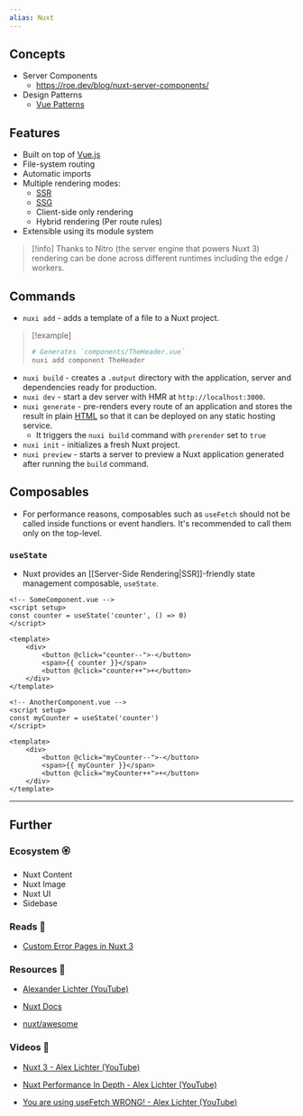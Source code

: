 ```yaml
---
alias: Nuxt
---
```

## Concepts

- Server Components
    - https://roe.dev/blog/nuxt-server-components/
- Design Patterns
    - [Vue Patterns](https://www.patterns.dev/vue)
## Features

- Built on top of [Vue.js](Vue.js.md)
- File-system routing
- Automatic imports
- Multiple rendering modes:
    - [SSR](Server-Side%20Rendering.md)
    - [SSG](Static%20Site%20Generators.md)
    - Client-side only rendering
    - Hybrid rendering (Per route rules)
- Extensible using its module system

> [!info]
> Thanks to Nitro (the server engine that powers Nuxt 3) rendering can be done across different runtimes including the edge / workers.
## Commands

- `nuxi add` - adds a template of a file to a Nuxt project.

> [!example]
> 
> ```bash
> # Generates `components/TheHeader.vue`
> nuxi add component TheHeader
> ```

- `nuxi build` - creates a `.output` directory with the application, server and dependencies ready for production.
- `nuxi dev` - start a dev server with HMR at `http://localhost:3000`.
- `nuxi generate` - pre-renders every route of an application and stores the result in plain [HTML](HTML.md) so that it can be deployed on any static hosting service. 
    - It triggers the `nuxi build` command with `prerender` set to `true`
- `nuxi init` - initializes a fresh Nuxt project.
- `nuxi preview` - starts a server to preview a Nuxt application generated after running the `build` command.
## Composables

- For performance reasons, composables such as `useFetch` should not be called inside functions or event handlers. It's recommended to call them only on the top-level.

### `useState`

- Nuxt provides an [[Server-Side Rendering|SSR]]-friendly state management composable,  `useState`.

```vue
<!-- SomeComponent.vue -->
<script setup>
const counter = useState('counter', () => 0)
</script>

<template>
    <div>
        <button @click="counter--">-</button>
        <span>{{ counter }}</span>
        <button @click="counter++">+</button>
    </div>
</template>
```

```vue
<!-- AnotherComponent.vue -->
<script setup>
const myCounter = useState('counter')
</script>

<template>
    <div>
        <button @click="myCounter--">-</button>
        <span>{{ myCounter }}</span>
        <button @click="myCounter++">+</button>
    </div>
</template>
```


---
## Further
### Ecosystem 🏵

- Nuxt Content
- Nuxt Image
- Nuxt UI
- Sidebase
### Reads 📄

- [Custom Error Pages in Nuxt 3](https://masteringnuxt.com/blog/custom-error-pages-in-nuxt3)

### Resources 🧩

- [Alexander Lichter (YouTube)](https://www.youtube.com/@TheAlexLichter/videos)

- [Nuxt Docs](https://nuxt.com/docs)

- [nuxt/awesome](https://github.com/nuxt/awesome)

### Videos 🎥

- [Nuxt 3 - Alex Lichter (YouTube)](https://www.youtube.com/playlist?list=PL06MUQt-_wlsRNxmbIvgVuhsXG_dN1XaO)

- [Nuxt Performance In Depth - Alex Lichter (YouTube)](https://www.youtube.com/playlist?list=PL06MUQt-_wls2sirXbt919cIbGvKv6k5Q)

- [You are using useFetch WRONG!  - Alex Lichter (YouTube)](https://www.youtube.com/watch?v=njsGVmcWviY)